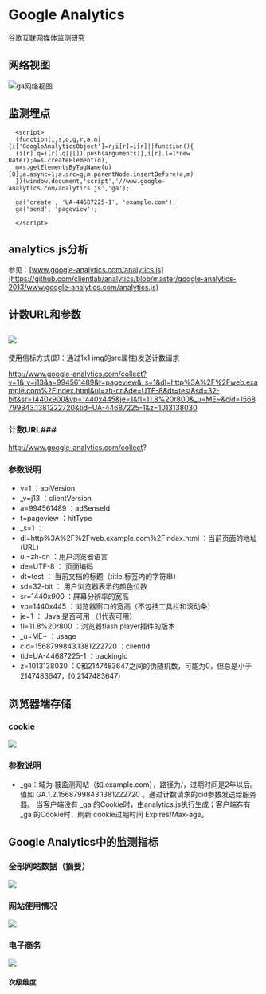 Google Analytics
==================

谷歌互联网媒体监测研究 


网络视图
--
![ga网络视图](https://raw.github.com/clientlab/analytics/master/google-analytics-2013/img/network.jpg)

监测埋点
--
      <script>
      (function(i,s,o,g,r,a,m){i['GoogleAnalyticsObject']=r;i[r]=i[r]||function(){
      (i[r].q=i[r].q||[]).push(arguments)},i[r].l=1*new Date();a=s.createElement(o),
      m=s.getElementsByTagName(o)[0];a.async=1;a.src=g;m.parentNode.insertBefore(a,m)
      })(window,document,'script','//www.google-analytics.com/analytics.js','ga');
      
      ga('create', 'UA-44687225-1', 'example.com');
      ga('send', 'pageview');
      
      </script>

analytics.js分析
--
参见：[www.google-analytics.com/analytics.js](https://github.com/clientlab/analytics/blob/master/google-analytics-2013/www.google-analytics.com/analytics.js)

计数URL和参数
--
![](https://raw.github.com/clientlab/analytics/master/google-analytics-2013/img/send_request.jpg)
--
使用信标方式(即：通过1x1 img的src属性)发送计数请求

http://www.google-analytics.com/collect?v=1&_v=j13&a=994561489&t=pageview&_s=1&dl=http%3A%2F%2Fweb.example.com%2Findex.html&ul=zh-cn&de=UTF-8&dt=test&sd=32-bit&sr=1440x900&vp=1440x445&je=1&fl=11.8%20r800&_u=ME~&cid=1568799843.1381222720&tid=UA-44687225-1&z=1013138030

### 计数URL###
http://www.google-analytics.com/collect?

### 参数说明 ###
- v=1 ：apiVersion
- _v=j13 ：clientVersion
- a=994561489 ：adSenseId
- t=pageview ：hitType
- _s=1 ：
- dl=http%3A%2F%2Fweb.example.com%2Findex.html ：当前页面的地址 (URL)
- ul=zh-cn ：用户浏览器语言
- de=UTF-8 ： 页面编码
- dt=test ： 当前文档的标题（title 标签内的字符串）
- sd=32-bit ： 用户浏览器表示的颜色位数
- sr=1440x900 ：屏幕分辨率的宽高
- vp=1440x445 ：浏览器窗口的宽高（不包括工具栏和滚动条）
- je=1 ： Java 是否可用 （1代表可用）
- fl=11.8%20r800 ：浏览器flash player插件的版本
- _u=ME~ ：usage
- cid=1568799843.1381222720 ：clientId
- tid=UA-44687225-1 ：trackingId
- z=1013138030 ：0和2147483647之间的伪随机数，可能为0，但总是小于2147483647，[0,2147483647)

浏览器端存储
--
### cookie ###
![](https://raw.github.com/clientlab/analytics/master/google-analytics-2013/img/cookie.jpg)

### 参数说明 ###
- _ga：域为 被监测网站（如.example.com），路径为/，过期时间是2年以后。值如 GA.1.2.1568799843.1381222720 。通过计数请求的cid参数发送给服务器。
当客户端没有 _ga 的Cookie时，由analytics.js执行生成；客户端存有 _ga 的Cookie时，刷新 cookie过期时间 Expires/Max-age。

Google Analytics中的监测指标
--

### 全部网站数据（摘要） ###
![](https://raw.github.com/clientlab/analytics/master/google-analytics-2013/img/report.jpg)

### 网站使用情况 ###
![](https://raw.github.com/clientlab/analytics/master/google-analytics-2013/img/website_report.jpg)

### 电子商务 ###
![](https://raw.github.com/clientlab/analytics/master/google-analytics-2013/img/e-commerce_report.jpg)

#### 次级维度 ####
